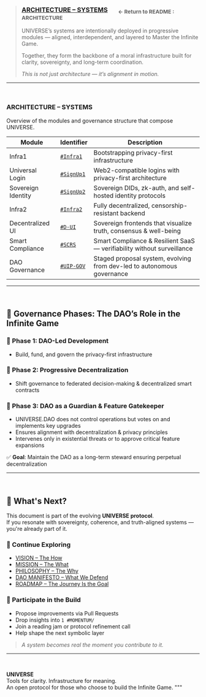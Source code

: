>### [ARCHITECTURE – SYSTEMS](../README.md#intro-architecture) &nbsp;&nbsp;&nbsp;&nbsp;&nbsp; <sub>← Return to README : ARCHITECTURE 
>UNIVERSE’s systems are intentionally deployed in progressive modules — aligned, interdependent, and layered to Master the Infinite Game.
>
>Together, they form the backbone of a moral infrastructure built for clarity, sovereignty, and long-term coordination.
>
>_This is not just architecture — it’s alignment in motion._

---

<br>

### ARCHITECTURE – SYSTEMS

Overview of the modules and governance structure that compose UNIVERSE.


| **Module**           | **Identifier**         | **Description**                                                                 |
|----------------------|------------------------|---------------------------------------------------------------------------------|
| Infra1               | [`#Infra1`](#infra1)              | Bootstrapping privacy-first infrastructure                                      |
| Universal Login      | [`#SignUp1`](#signup1)             | Web2-compatible logins with privacy-first architecture                          |
| Sovereign Identity   | [`#SignUp2`](#signup2)             | Sovereign DIDs, zk-auth, and self-hosted identity protocols                     |
| Infra2               | [`#Infra2`](#infra2)              | Fully decentralized, censorship-resistant backend                              |
| Decentralized UI     | [`#D-UI`](#d-ui)                | Sovereign frontends that visualize truth, consensus & well-being               |
| Smart Compliance     | [`#SCRS`](#scrs)                | Smart Compliance & Resilient SaaS — verifiability without surveillance         |
| DAO Governance       | [`#UIP-GOV`](#uip-gov)             | Staged proposal system, evolving from dev-led to autonomous governance         |

---

<br>

## 📌 Governance Phases: The DAO’s Role in the Infinite Game

### 🔹 Phase 1: DAO-Led Development  
- Build, fund, and govern the privacy-first infrastructure

### 🔹 Phase 2: Progressive Decentralization  
- Shift governance to federated decision-making & decentralized smart contracts

### 🔹 Phase 3: DAO as a Guardian & Feature Gatekeeper  
- UNIVERSE.DAO does not control operations but votes on and implements key upgrades  
- Ensures alignment with decentralization & privacy principles  
- Intervenes only in existential threats or to approve critical feature expansions  

✅ **Goal**: Maintain the DAO as a long-term steward ensuring perpetual decentralization

---

<br>

## 🧭 What's Next?

This document is part of the evolving **UNIVERSE protocol**.  
If you resonate with sovereignty, coherence, and truth-aligned systems — you're already part of it.

### 🔗 Continue Exploring

- [VISION – The How](VISION.md)  
- [MISSION – The What](MISSION.md)  
- [PHILOSOPHY – The Why](PHILOSOPHY.md)  
- [DAO MANIFESTO – What We Defend](DAO-MANIFESTO.md)  
- [ROADMAP – The Journey Is the Goal](ROADMAP.md)  

### 🤝 Participate in the Build

- Propose improvements via Pull Requests  
- Drop insights into `1 #MOMENTUM/`  
- Join a reading jam or protocol refinement call  
- Help shape the next symbolic layer

> _A system becomes real the moment you contribute to it._

---

<br>

**UNIVERSE**  
Tools for clarity. Infrastructure for meaning.  
An open protocol for those who choose to build the Infinite Game.
"""
